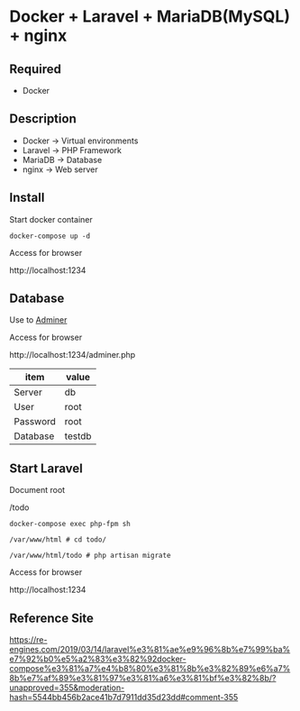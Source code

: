 # Docker + Laravel + MariaDB(MySQL) + nginx

## Required

- Docker

## Description

- Docker -> Virtual environments
- Laravel -> PHP Framework
- MariaDB -> Database
- nginx -> Web server

## Install

Start docker container

```
docker-compose up -d
```

Access for browser

http://localhost:1234

## Database

Use to [Adminer](https://www.adminer.org/)

Access for browser

http://localhost:1234/adminer.php

| item | value |
| -- | -- |
| Server | db |
| User | root |
| Password | root |
| Database | testdb |

## Start Laravel

Document root

/todo

```
docker-compose exec php-fpm sh
```

```
/var/www/html # cd todo/
```

```
/var/www/html/todo # php artisan migrate
```

Access for browser

http://localhost:1234

## Reference Site

https://re-engines.com/2019/03/14/laravel%e3%81%ae%e9%96%8b%e7%99%ba%e7%92%b0%e5%a2%83%e3%82%92docker-compose%e3%81%a7%e4%b8%80%e3%81%8b%e3%82%89%e6%a7%8b%e7%af%89%e3%81%97%e3%81%a6%e3%81%bf%e3%82%8b/?unapproved=355&moderation-hash=5544bb456b2ace41b7d7911dd35d23dd#comment-355
